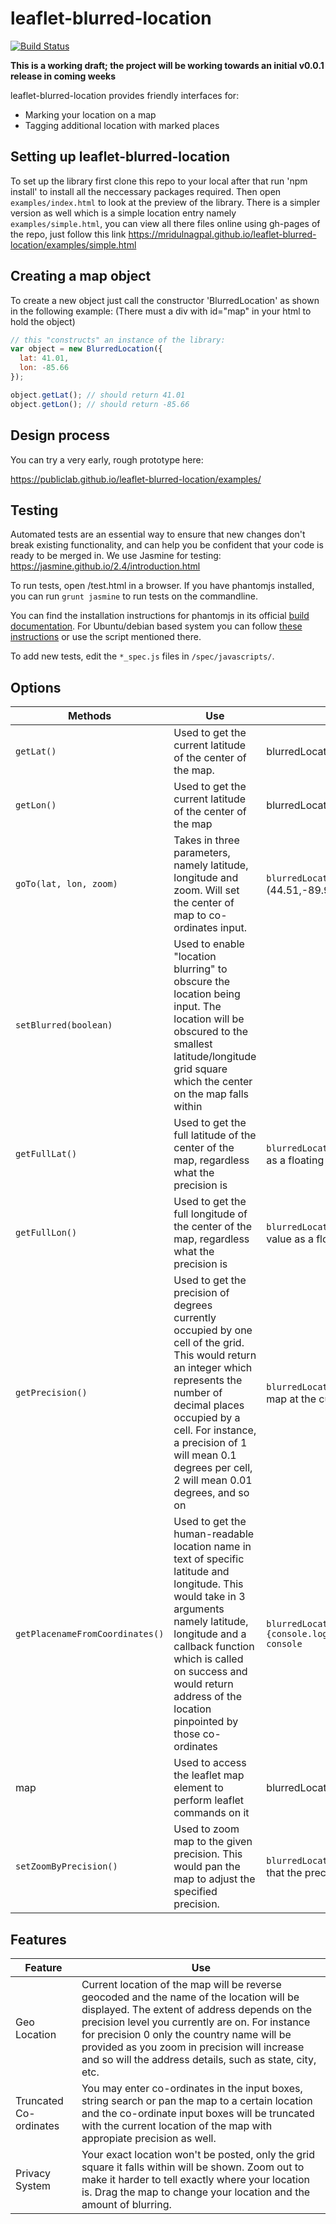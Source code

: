 leaflet-blurred-location
====

[![Build Status](https://travis-ci.org/publiclab/leaflet-blurred-location.svg)](https://travis-ci.org/publiclab/leaflet-blurred-location)

**This is a working draft; the project will be working towards an initial v0.0.1 release in coming weeks**

leaflet-blurred-location provides friendly interfaces for:

* Marking your location on a map
* Tagging additional location with marked places

## Setting up leaflet-blurred-location

To set up the library first clone this repo to your local after that run 'npm install' to install all the neccessary packages required. Then open `examples/index.html` to look at the preview of the library.
There is a simpler version as well which is a simple location entry namely `examples/simple.html`, you can view all there files online using gh-pages of the repo, just follow this link https://mridulnagpal.github.io/leaflet-blurred-location/examples/simple.html

## Creating a map object

To create a new object just call the constructor 'BlurredLocation' as shown in the following example:
(There must a div with id="map" in your html to hold the object)

```js
// this "constructs" an instance of the library:
var object = new BlurredLocation({
  lat: 41.01,
  lon: -85.66
});

object.getLat(); // should return 41.01
object.getLon(); // should return -85.66
```

## Design process

You can try a very early, rough prototype here:

https://publiclab.github.io/leaflet-blurred-location/examples/


## Testing

Automated tests are an essential way to ensure that new changes don't break existing functionality, and can help you be confident that your code is ready to be merged in. We use Jasmine for testing: https://jasmine.github.io/2.4/introduction.html

To run tests, open /test.html in a browser. If you have phantomjs installed, you can run `grunt jasmine` to run tests on the commandline.

You can find the installation instructions for phantomjs in its official [build documentation](http://phantomjs.org/build.html). For Ubuntu/debian based system you can follow [these instructions](https://gist.github.com/julionc/7476620) or use the script mentioned there.

To add new tests, edit the `*_spec.js` files in `/spec/javascripts/`.

## Options

| Methods         | Use                | Usage (Example)|
|-----------------|--------------------|----------------|
|`getLat()`       | Used to get the current latitude of the center of the map.|  blurredLocation.getLat() //This would return the value in numerics|
|`getLon()`       | Used to get the current latitude of the center of the map|blurredLocation.getLon() //This would return the value in numerics|
|`goTo(lat, lon, zoom)`         | Takes in three parameters, namely latitude, longitude and zoom. Will set the center of map to co-ordinates input.| `blurredLocation.goTo(44.51, -89.99, 13)` Will set center of map to (44.51,-89.99) with zoom set as 13|
|`setBlurred(boolean)`   | Used to enable "location blurring" to obscure the location being input. The location will be obscured to the smallest latitude/longitude grid square which the center on the map falls within |
|`getFullLat()`   | Used to get the full latitude of the center of the map, regardless what the precision is| `blurredLocation.getFullLat()`  This would return the full latitude value as a floating numeric|
|`getFullLon()`   | Used to get the full longitude of the center of the map, regardless what the precision is| `blurredLocation.getFullLon()`  This would return the full longitude value as a floating numeric|
|`getPrecision()` | Used to get the precision of degrees currently occupied by one cell of the grid. This would return an integer which represents the number of decimal places occupied by a cell. For instance, a precision of 1 will mean 0.1 degrees per cell, 2 will mean 0.01 degrees, and so on | `blurredLocation.getPrecision()` This would return the precision of the map at the current zoom level |
| `getPlacenameFromCoordinates()`| Used to get the human-readable location name in text of specific latitude and longitude. This would take in 3 arguments namely latitude, longitude and a callback function which is called on success and would return address of the location pinpointed by those co-ordinates| `blurredLocation.getPlacenameFromCoordinates(43,43,function(result) {console.log(result);} // This would return the output to the console`|
|map |Used to access the leaflet map element to perform leaflet commands on it| blurredLocation.map //This would return the leaflet map element|
|`setZoomByPrecision()` | Used to zoom map to the given precision. This would pan the map to adjust the specified precision.| `blurredLocation.setZoomByPrecision(2)` This would zoom the map so that the precision of map becomes 2 |

## Features

| Feature         | Use                                                        |
|-----------------|------------------------------------------------------------|
|Geo Location     |Current location of the map will be reverse geocoded and the name of the location will be displayed. The extent of address depends on the precision level you currently are on. For instance for precision 0 only the country name will be provided as you zoom in precision will increase and so will the address details, such as state, city, etc.|
|Truncated Co-ordinates | You may enter co-ordinates in the input boxes, string search or pan the map to a certain location and the co-ordinate input boxes will be truncated with the current location of the map with appropiate precision as well.|
|Privacy System | Your exact location won't be posted, only the grid square it falls within will be shown. Zoom out to make it harder to tell exactly where your location is. Drag the map to change your location and the amount of blurring.|
